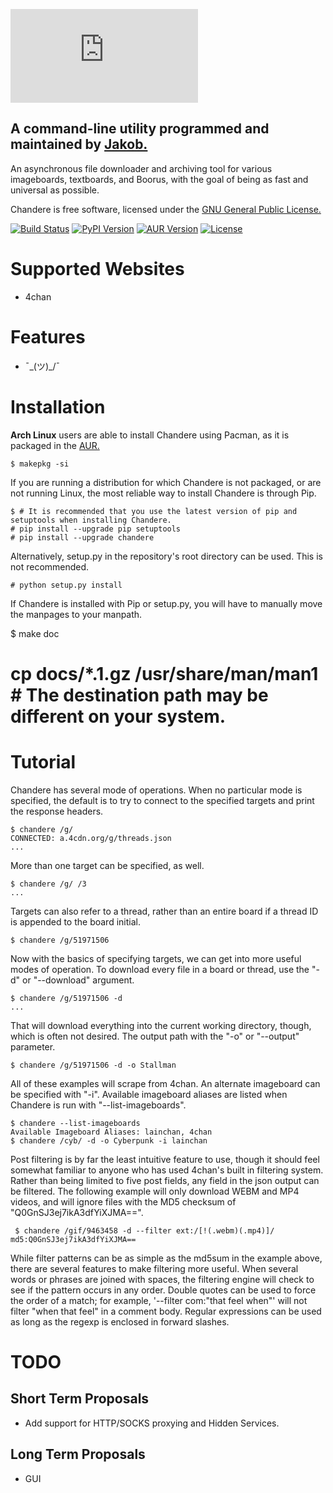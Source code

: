 ![Chandere][img_1]
## A command-line utility programmed and maintained by [Jakob.][1]
An asynchronous file downloader and archiving tool for various imageboards,
textboards, and Boorus, with the goal of being as fast and universal as
possible.

Chandere is free software, licensed under the [GNU General Public License.][2]

[![Build Status](https://travis-ci.org/TsarFox/chandere.svg?branch=master)](https://travis-ci.org/TsarFox/chandere)  [![PyPI Version](https://img.shields.io/pypi/v/Chandere.svg)](https://pypi.python.org/pypi/Chandere/)  [![AUR Version](https://img.shields.io/aur/version/chandere.svg)](https://aur.archlinux.org/packages/chandere/)  [![License](https://img.shields.io/github/license/tsarfox/chandere.svg)](https://www.gnu.org/licenses/gpl.html)


# Supported Websites
* 4chan


# Features
* ¯\_(ツ)_/¯


# Installation
**Arch Linux** users are able to install Chandere using Pacman, as it is packaged in the [AUR.][3]

    $ makepkg -si

If you are running a distribution for which Chandere is not packaged, or are not running Linux, the most reliable way to install Chandere is through Pip.

    $ # It is recommended that you use the latest version of pip and setuptools when installing Chandere.
    # pip install --upgrade pip setuptools
    # pip install --upgrade chandere

Alternatively, setup.py in the repository's root directory can be used. This is not recommended.

    # python setup.py install

If Chandere is installed with Pip or setup.py, you will have to manually move the manpages to your manpath.

   $ make doc
   # cp docs/*.1.gz /usr/share/man/man1 # The destination path may be different on your system.


# Tutorial

Chandere has several mode of operations. When no particular mode is specified, the default is to try to connect to the specified targets and print the response headers.

    $ chandere /g/
    CONNECTED: a.4cdn.org/g/threads.json
    ...

More than one target can be specified, as well.

    $ chandere /g/ /3
    ...

Targets can also refer to a thread, rather than an entire board if a thread ID is appended to the board initial.

    $ chandere /g/51971506

Now with the basics of specifying targets, we can get into more useful modes of operation. To download every file in a board or thread, use the "-d" or "--download" argument.

    $ chandere /g/51971506 -d
    ...

That will download everything into the current working directory, though, which is often not desired. The output path with the "-o" or "--output" parameter.

    $ chandere /g/51971506 -d -o Stallman

All of these examples will scrape from 4chan. An alternate imageboard can be specified with "-i". Available imageboard aliases are listed when Chandere is run with "--list-imageboards".

    $ chandere --list-imageboards
    Available Imageboard Aliases: lainchan, 4chan
    $ chandere /cyb/ -d -o Cyberpunk -i lainchan

Post filtering is by far the least intuitive feature to use, though it should feel somewhat familiar to anyone who has used 4chan's built in filtering system. Rather than being limited to five post fields, any field in the json output can be filtered. The following example will only download WEBM and MP4 videos, and will ignore files with the MD5 checksum of "Q0GnSJ3ej7ikA3dfYiXJMA==".

     $ chandere /gif/9463458 -d --filter ext:/[!(.webm)(.mp4)]/ md5:Q0GnSJ3ej7ikA3dfYiXJMA==

While filter patterns can be as simple as the md5sum in the example above, there are several features to make filtering more useful. When several words or phrases are joined with spaces, the filtering engine will check to see if the pattern occurs in any order. Double quotes can be used to force the order of a match; for example, '--filter com:"that feel when"' will not filter "when that feel" in a comment body. Regular expressions can be used as long as the regexp is enclosed in forward slashes.


# TODO

## Short Term Proposals
* Add support for HTTP/SOCKS proxying and Hidden Services.

## Long Term Proposals
* GUI

[1]: http://jakob.space/
[2]: http://gnu.org/licenses/gpl.html
[3]: https://aur.archlinux.org/packages/chandere/

[img_1]: https://a.4cdn.org/vr/4465432.json